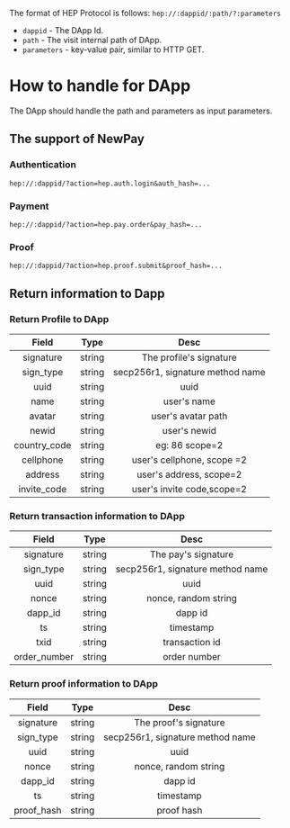 The format of HEP Protocol is follows:
`
hep://:dappid/:path/?:parameters
`

* `dappid` - The DApp Id.
* `path` - The visit internal path of DApp.
* `parameters` - key-value pair, similar to HTTP GET.

# How to handle for DApp
The DApp should handle the path and parameters as input parameters.
 
## The support of NewPay

### Authentication
`
hep://:dappid/?action=hep.auth.login&auth_hash=...
`

### Payment
`
hep://:dappid/?action=hep.pay.order&pay_hash=...
`

### Proof
`
hep://:dappid/?action=hep.proof.submit&proof_hash=...
`

## Return information to Dapp 

### Return Profile to DApp
| Field | Type | Desc |
|:--:|:--:|:--:|
| signature | string | The profile's signature |
| sign_type | string | secp256r1, signature method name |
| uuid | string | uuid |
| name | string | user's name |
| avatar | string | user's avatar path |
| newid | string | user's newid |
| country_code | string | eg: 86 scope=2 |
| cellphone | string | user's cellphone, scope =2 |
| address | string | user's address, scope=2 |
| invite_code | string | user's invite code,scope=2 |

### Return transaction information to DApp
| Field | Type | Desc |
|:--:|:--:|:--:|
| signature | string | The pay's signature |
| sign_type | string | secp256r1, signature method name |
| uuid | string | uuid |
| nonce | string | nonce, random string |
| dapp_id | string | dapp id |
| ts | string | timestamp |
| txid | string | transaction id |
| order_number | string | order number |

### Return proof information to DApp
| Field | Type | Desc |
|:--:|:--:|:--:|
| signature | string | The proof's signature |
| sign_type | string | secp256r1, signature method name |
| uuid | string | uuid |
| nonce | string | nonce, random string |
| dapp_id | string | dapp id |
| ts | string | timestamp |
| proof_hash | string | proof hash |



